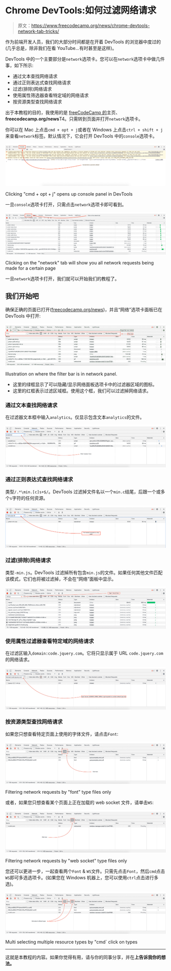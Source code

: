 # Chrome DevTools:如何过滤网络请求

> 原文：<https://www.freecodecamp.org/news/chrome-devtools-network-tab-tricks/>

作为前端开发人员，我们的大部分时间都是在开着 DevTools 的浏览器中度过的(几乎总是，除非我们在看 YouTube...有时甚至是这样)。

DevTools 中的一个主要部分是`network`选项卡。您可以在`network`选项卡中做几件事，如下所示:

*   通过文本查找网络请求
*   通过正则表达式查找网络请求
*   过滤(排除)网络请求
*   使用属性筛选器查看特定域的网络请求
*   按资源类型查找网络请求

出于本教程的目的，我使用的是 [freeCodeCamp 的](https://www.freecodecamp.org/news/)主页、**freecodecamp.org/news**T4。只需转到页面并打开`network`选项卡。

你可以在 Mac 上点击`cmd + opt + j`或者在 Windows 上点击`ctrl + shift + j`来查看`network`标签。默认情况下，它会打开 DevTools 中的`console`选项卡。

![Screenshot-2020-06-02-at-22.18.37](img/a1bfbdb2ff6ca8f982127003777d104b.png)

Clicking "cmd + opt + j" opens up console panel in DevTools

一旦`console`选项卡打开，只需点击`network`选项卡即可看到。

![Screenshot-2020-06-02-at-22.19.57](img/969d4dc5bfe56ea009b2a8afbabb12ef.png)

Clicking on the "network" tab will show you all network requests being made for a certain page

一旦`network`选项卡打开，我们就可以开始我们的教程了。

## 我们开始吧

确保正确的页面已打开([freecodecamp.org/news](https://www.freecodecamp.org/news/))，并且“网络”选项卡面板已在 DevTools 中打开:

![Screenshot-2020-06-02-at-23.12.01](img/d7ed2d76ec56dbe5306f987acde824b1.png)

Illustration on where the filter bar is in network panel.

*   这里的绿框显示了可以隐藏/显示网络面板选项卡中的过滤器区域的图标。
*   这里的红框表示过滤区域框。使用这个框，我们可以过滤掉网络请求。

### 通过文本查找网络请求

在过滤器文本框中输入`analytics`。仅显示包含文本`analytics`的文件。

![Screenshot-2020-06-02-at-22.47.38](img/0db478191296b5cdc4d9438e089a5237.png)

### 通过正则表达式查找网络请求

类型`/.*\min.[c]s+$/`。DevTools 过滤掉文件名以一个`min.c`结尾，后跟一个或多个`s`字符的任何资源。

![Screenshot-2020-06-02-at-23.21.34](img/7ccdac02c44e4a0f71f71c3ad215e337.png)

### 过滤(排除)网络请求

类型`-min.js`。DevTools 过滤掉所有包含`min.js`的文件。如果任何其他文件匹配该模式，它们也将被过滤掉，不会在“网络”面板中显示。

![Screenshot-2020-06-02-at-22.51.50](img/cef2f138cd1c00c3a8ec8f7b889aa483.png)

### 使用属性过滤器查看特定域的网络请求

在过滤区输入`domain:code.jquery.com`。它将只显示属于 URL `code.jquery.com`的网络请求。

![Screenshot-2020-06-02-at-22.54.22](img/cfc696edce07acebca177bc81d64baa4.png)

### 按资源类型查找网络请求

如果您只想查看特定页面上使用的字体文件，请点击`Font`:

![Screenshot-2020-06-02-at-23.03.41](img/08367e8b731dbe751e0c5b005c53027a.png)

Filtering network requests by "font" type files only

或者，如果您只想查看某个页面上正在加载的 web socket 文件，请单击`WS`:

![Screenshot-2020-06-02-at-23.05.55](img/3bc7294a7ffccd0663ba0fa1dc9169a5.png)

Filtering network requests by "web socket" type files only

您还可以更进一步，一起查看两个`Font` & `WS`文件。只需先点击`Font`，然后`cmd`点击`WS`即可多选选项卡。(如果您在 Windows 机器上，您可以使用`ctrl`点击进行多选)。

![Screenshot-2020-06-02-at-23.08.48](img/52d660c42f54e61eb1e140faad976aa0.png)

Multi selecting multiple resource types by "cmd` click on types

* * *

这就是本教程的内容。如果你觉得有用，请与你的同事分享，并在[](https://twitter.com/adeelibr)****上告诉我你的想法。****
